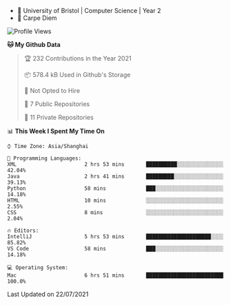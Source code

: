 - :school: University of Bristol | Computer Science | Year 2
- :musical_keyboard: Carpe Diem

<!--START_SECTION:waka-->
![Profile Views](http://img.shields.io/badge/Profile%20Views-1-blue)

**🐱 My Github Data** 

> 🏆 232 Contributions in the Year 2021
 > 
> 📦 578.4 kB Used in Github's Storage 
 > 
> 🚫 Not Opted to Hire
 > 
> 📜 7 Public Repositories 
 > 
> 🔑 11 Private Repositories  
 > 
📊 **This Week I Spent My Time On** 

```text
⌚︎ Time Zone: Asia/Shanghai

💬 Programming Languages: 
XML                      2 hrs 53 mins       ██████████░░░░░░░░░░░░░░░   42.04% 
Java                     2 hrs 41 mins       █████████░░░░░░░░░░░░░░░░   39.13% 
Python                   58 mins             ███░░░░░░░░░░░░░░░░░░░░░░   14.18% 
HTML                     10 mins             ░░░░░░░░░░░░░░░░░░░░░░░░░   2.55% 
CSS                      8 mins              ░░░░░░░░░░░░░░░░░░░░░░░░░   2.04%

🔥 Editors: 
IntelliJ                 5 hrs 53 mins       █████████████████████░░░░   85.82% 
VS Code                  58 mins             ███░░░░░░░░░░░░░░░░░░░░░░   14.18%

💻 Operating System: 
Mac                      6 hrs 51 mins       █████████████████████████   100.0%

```


 Last Updated on 22/07/2021
<!--END_SECTION:waka-->